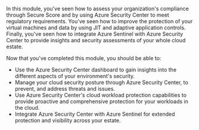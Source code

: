 In this module, you've seen how to assess your organization's compliance through Secure Score and by using Azure Security Center to meet regulatory requirements. You've seen how to improve the protection of your virtual machines and data by using JIT and adaptive application controls. Finally, you've seen how to integrate Azure Sentinel with Azure Security Center to provide insights and security assessments of your whole cloud estate.

Now that you've completed this module, you should be able to:

- Use the Azure Security Center dashboard to gain insights into the different aspects of your environment's security.
- Manage your cloud security posture through Azure Security Center, to prevent, and address threats and issues.
- Use Azure Security Center's cloud workload protection capabilities to provide proactive and comprehensive protection for your workloads in the cloud.
- Integrate Azure Security Center with Azure Sentinel for extended protection and visibility across your estate.
